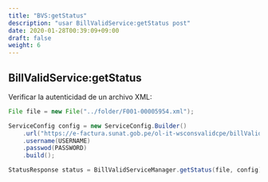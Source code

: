 ```yaml
---
title: "BVS:getStatus"
description: "usar BillValidService:getStatus post"
date: 2020-01-28T00:39:09+09:00
draft: false
weight: 6
---
```


## BillValidService:getStatus

Verificar la autenticidad de un archivo XML:

```java
File file = new File("../folder/F001-00005954.xml");

ServiceConfig config = new ServiceConfig.Builder()
    .url("https://e-factura.sunat.gob.pe/ol-it-wsconsvalidcpe/billValidService")
    .username(USERNAME)
    .passwod(PASSWORD)
    .build();

StatusResponse status = BillValidServiceManager.getStatus(file, config);
```
